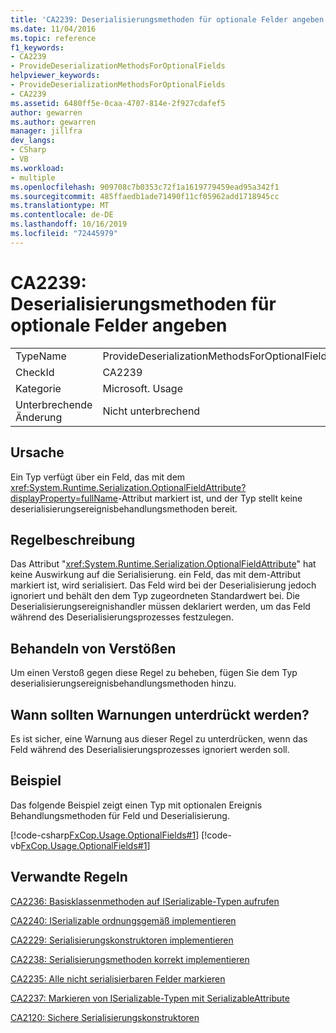 ```yaml
---
title: 'CA2239: Deserialisierungsmethoden für optionale Felder angeben'
ms.date: 11/04/2016
ms.topic: reference
f1_keywords:
- CA2239
- ProvideDeserializationMethodsForOptionalFields
helpviewer_keywords:
- ProvideDeserializationMethodsForOptionalFields
- CA2239
ms.assetid: 6480ff5e-0caa-4707-814e-2f927cdafef5
author: gewarren
ms.author: gewarren
manager: jillfra
dev_langs:
- CSharp
- VB
ms.workload:
- multiple
ms.openlocfilehash: 909708c7b0353c72f1a1619779459ead95a342f1
ms.sourcegitcommit: 485ffaedb1ade71490f11cf05962add1718945cc
ms.translationtype: MT
ms.contentlocale: de-DE
ms.lasthandoff: 10/16/2019
ms.locfileid: "72445979"
---
```

# <a name="ca2239-provide-deserialization-methods-for-optional-fields"></a>CA2239: Deserialisierungsmethoden für optionale Felder angeben

|||
|-|-|
|TypeName|ProvideDeserializationMethodsForOptionalFields|
|CheckId|CA2239|
|Kategorie|Microsoft. Usage|
|Unterbrechende Änderung|Nicht unterbrechend|

## <a name="cause"></a>Ursache
Ein Typ verfügt über ein Feld, das mit dem <xref:System.Runtime.Serialization.OptionalFieldAttribute?displayProperty=fullName>-Attribut markiert ist, und der Typ stellt keine deserialisierungsereignisbehandlungsmethoden bereit.

## <a name="rule-description"></a>Regelbeschreibung
Das Attribut "<xref:System.Runtime.Serialization.OptionalFieldAttribute>" hat keine Auswirkung auf die Serialisierung. ein Feld, das mit dem-Attribut markiert ist, wird serialisiert. Das Feld wird bei der Deserialisierung jedoch ignoriert und behält den dem Typ zugeordneten Standardwert bei. Die Deserialisierungsereignishandler müssen deklariert werden, um das Feld während des Deserialisierungsprozesses festzulegen.

## <a name="how-to-fix-violations"></a>Behandeln von Verstößen
Um einen Verstoß gegen diese Regel zu beheben, fügen Sie dem Typ deserialisierungsereignisbehandlungsmethoden hinzu.

## <a name="when-to-suppress-warnings"></a>Wann sollten Warnungen unterdrückt werden?
Es ist sicher, eine Warnung aus dieser Regel zu unterdrücken, wenn das Feld während des Deserialisierungsprozesses ignoriert werden soll.

## <a name="example"></a>Beispiel
Das folgende Beispiel zeigt einen Typ mit optionalen Ereignis Behandlungsmethoden für Feld und Deserialisierung.

[!code-csharp[FxCop.Usage.OptionalFields#1](../code-quality/codesnippet/CSharp/ca2239-provide-deserialization-methods-for-optional-fields_1.cs)]
[!code-vb[FxCop.Usage.OptionalFields#1](../code-quality/codesnippet/VisualBasic/ca2239-provide-deserialization-methods-for-optional-fields_1.vb)]

## <a name="related-rules"></a>Verwandte Regeln
[CA2236: Basisklassenmethoden auf ISerializable-Typen aufrufen](../code-quality/ca2236.md)

[CA2240: ISerializable ordnungsgemäß implementieren](../code-quality/ca2240.md)

[CA2229: Serialisierungskonstruktoren implementieren](../code-quality/ca2229.md)

[CA2238: Serialisierungsmethoden korrekt implementieren](../code-quality/ca2238.md)

[CA2235: Alle nicht serialisierbaren Felder markieren](../code-quality/ca2235.md)

[CA2237: Markieren von ISerializable-Typen mit SerializableAttribute](../code-quality/ca2237.md)

[CA2120: Sichere Serialisierungskonstruktoren](../code-quality/ca2120.md)
